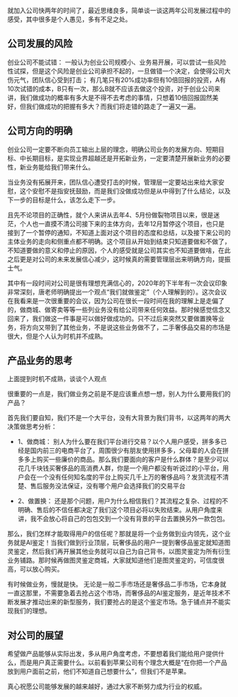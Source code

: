 就加入公司快两年的时间了，最近思绪良多，简单谈一谈这两年公司发展过程中的感受，其中很多是个人愚见，多有不足之处。
## 公司发展的风险
创业公司不能试错：
一般认为创业公司规模小、业务易开展，可以尝试一些风险性试探，但是这个风险是创业公司承担不起的，一旦做错一个决定，会使得公司大伤元气，团队信心受到打击；
有几笔只有20%成功率但有10倍回报的投资，A有10次试错的成本，B只有一次，那么B就不应该去做这个投资，对于创业公司来讲，我们做成功的概率有多大是不得不去考虑的事情，只想着10倍回报固然美好，但我们做成功的把握有多大？而我们将走错的路走了一遍又一遍。

## 公司方向的明确
创业公司一定要不断向员工输出上层的理念，明确公司业务的发展方向、短期目标、中长期目标，是实现业界超越还是开拓新业务，一定要清楚开展新业务的必要性，新业务能给我们带来什么。

当业务没有拓展开来，团队信心遭受打击的时候，管理层一定要站出来给大家安慰，这个安慰不是指安抚鼓励，而是我们没做成功但是从中得到了什么结论，以及下一步的目标是什么，该怎么走下一步。  

且先不论项目的正确性，就个人来讲从去年4、5月份做裂物项目以来，很是迷茫，个人也一直摸不清公司接下来的主体方向，去年12月暂停这个项目，也只是接到了一个暂停的通知，不知道上面对这个项目的态度和总结，以及接下来公司的主体业务的走向和侧重点都不明确。这个项目从开始到结束只知道要做和不做了，不知道要做的意义和停止的原因，个人的感受就是公司其实也不知道要做啥，在此之后更是对公司的未来发展信心减少，这时候真的需要管理层出来明确方向，提振士气。

其中有一段时间对公司是很有理想充满信心的，2020年的下半年有一次会议印象非常深刻，唐老师明确提出一个观点“我们就做鉴定”（个人理解到的）。这次会议在我看来是一次很重要的会议，因为公司在很长一段时间在我的理解上是走偏了的，做商城、做寄卖等等一些列业务没有给公司带来任何效益。那时候感觉信念又回来了，我们做这一件事是可以做好做成功的。只不过后来突然又要做置换等业务，将方向又带到了其他业务，不是说这些业务做不了，二手奢侈品交易的市场是很大，但是个人认为时机并不成熟。

## 产品业务的思考
上面提到时机不成熟，谈谈个人观点

很重要的一点是，我们做业务之前是不是应该重点想一想，别人为什么要用我们的产品？

首先我们要自知，我们不是一个大平台，没有大背景为我们背书，以这两年的两大决策做思考分析：
- 1、做商城：
别人为什么要在我们平台进行交易？以个人用户感受，拼多多已经是国内前三的电商平台了，周围很少有朋友使用拼多多，父母辈的人会在拼多多上购买一些廉价的商品。那么我们要面向的客户是什么群体？是至少可以花几千块钱买奢侈品的高消费人群，你是一个用户都没有听说过的小平台，用户会在一个没有任何知名度的平台上购买几千上万的奢侈品吗？发货流程不清楚、售后服务没法保证，没有哪个用户会选择我们的交易平台

- 2、做置换：
还是那个问题，用户为什么相信我们？其流程之复杂、过程的不明确、售后的不信任都决定了我们这个项目必将以失败结束。从用户角度来讲，我不会放心将自己的包包交到一个没有背景的平台去置换另外一款包包。

那么，我们怎样才能取得用户的信任呢？那就是将一个业务做到业内领先，这个业务就是AI鉴定！当我们做到行业顶层，玩奢侈品的用户一提到奢侈品鉴定就知道图灵鉴定，然后我们再开展其他业务就可以自己为自己背书，以图灵鉴定为所有衍生业务铺路。那时候再做图灵鉴定商城，大家就知道他们是图灵鉴定的，可信度很高，可以放心购买。

有时候做业务，慢就是快。
无论是一般二手市场还是奢侈品二手市场，它本身就一直这那里，不需要急着去抢占这个市场，而奢侈品的AI鉴定服务，是近年技术不断发展才推动出来的新型服务，我们要抢占的是这个鉴定市场。急于铺点并不能实现我们的理想。

## 对公司的展望
希望做产品能够从实际出发，多从用户角度考虑，不要想着我们能给用户提供什么，而是用户真正需要什么。以前看到苹果公司有个理念大概是“在你把一个产品放到用户面前之前，他们不知道自己想要什么”，但我们不是苹果。

真心祝愿公司能够发展的越来越好，通过大家不断努力成为行业的权威。